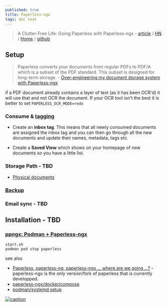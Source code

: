 ```yaml
---
published: true
title: Paperless-ngx
tags: doc text
---
```

> A Clutter-Free Life: Going Paperless with Paperless-ngx - [article](https://nerdyarticles.com/a-clutter-free-life-with-paperless-ngx/) / [HN](https://news.ycombinator.com/item?id=37800951) / [Home](https://docs.paperless-ngx.com/) / [github](https://github.com/paperless-ngx/paperless-ngx)

## Setup

> Paperless converts your documents from regular PDFs to PDF/A which is a subset of the PDF standard. This subset is designed for long-term storage. - [Over-engineering my document storage system with Paperless-ngx](https://skerritt.blog/how-i-store-physical-documents/)

if a PDF document already contains a layer of text (as it has been OCR'd) it will use that and not OCR the document. If your OCR tool isn't the best it is better to set `PAPERLESS_OCR_MODE=redo`

### Consume & [tagging](https://skerritt.blog/how-i-store-physical-documents/#tagging)

- Create an **inbox tag**. This means that all newly consumed documents are assigned the inbox tag and you can then go through all the new documents and update their names, metadata, tags etc.

- Create a **Saved View** which shows on your homepage of new documents so you have a little list.

### Storage Path - TBD

- [Physical documents](https://skerritt.blog/how-i-store-physical-documents/#physical-documents)

### [Backup](https://skerritt.blog/how-i-store-physical-documents/#backups)

### Email sync - TBD 

## Installation - TBD

### [ppngx: Podman + Paperless-ngx](https://github.com/jdoss/ppngx)

`start.sh`  
`podman pod stop paperless` 

see also
- [Paperless, paperless-ng, paperless-ngx ... where are we going ...?](https://www.reddit.com/r/selfhosted/comments/100gm61/paperless_paperlessng_paperlessngx_where_are_we/) - paperless-ngx is the only version/fork of paperless that is currently developped.
- [paperless-ngx/docker/compose](https://github.com/paperless-ngx/paperless-ngx/blob/main/docker/compose/docker-compose.sqlite.yml)
- [podman/systemd setup](https://www.reddit.com/r/selfhosted/comments/16z8c9y/comment/k3esxcv/?utm_source=share&utm_medium=web2x&context=3)

[![caption](https://docs.paperless-ngx.com/assets/screenshots/documents-smallcards.png#only-light)](https://docs.paperless-ngx.com)
